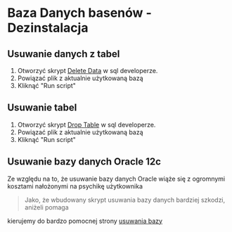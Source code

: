 # Baza Danych basenów - Dezinstalacja

## Usuwanie danych z tabel
1. Otworzyć skrypt [Delete Data](https://github.com/WorkingFen/BDProject/blob/master/Generator/SQL_Scripts/Delete_Data.sql) w sql developerze.
2. Powiązać plik z aktualnie użytkowaną bazą
3. Kliknąć "Run script"

## Usuwanie tabel
1. Otworzyć skrypt [Drop Table](https://github.com/WorkingFen/BDProject/blob/master/Generator/SQL_Scripts/Drop_All.sql) w sql developerze.
2. Powiązać plik z aktualnie użytkowaną bazą
3. Kliknąć "Run script"

## Usuwanie bazy danych Oracle 12c
Ze względu na to, że usuwanie bazy danych Oracle wiąże się z ogromnymi kosztami nałożonymi na psychikę użytkownika 
> Jako, że wbudowany skrypt usuwania bazy danych bardziej szkodzi, aniżeli pomaga 

kierujemy do bardzo pomocnej strony [usuwania bazy](http://www.rebellionrider.com/oracle-database-12c-tutorial/how-to-uninstall-oracle-database-12c-rebellionrider.htm#.XBOlpVxKiUl)